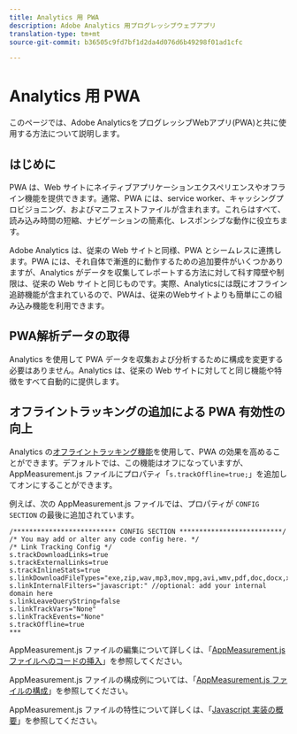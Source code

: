 ```yaml
---
title: Analytics 用 PWA
description: Adobe Analytics 用プログレッシブウェブアプリ
translation-type: tm+mt
source-git-commit: b36505c9fd7bf1d2da4d076d6b49298f01ad1cfc

---
```



# Analytics 用 PWA

このページでは、Adobe AnalyticsをプログレッシブWebアプリ(PWA)と共に使用する方法について説明します。

## はじめに

PWA は、Web サイトにネイティブアプリケーションエクスペリエンスやオフライン機能を提供できます。通常、PWA には、service worker、キャッシングプロビジョニング、およびマニフェストファイルが含まれます。これらはすべて、読み込み時間の短縮、ナビゲーションの簡素化、レスポンシブな動作に役立ちます。

Adobe Analytics は、従来の Web サイトと同様、PWA とシームレスに連携します。PWA には、それ自体で漸進的に動作するための追加要件がいくつかありますが、Analytics がデータを収集してレポートする方法に対して科す障壁や制限は、従来の Web サイトと同じものです。実際、Analyticsには既にオフライン追跡機能が含まれているので、PWAは、従来のWebサイトよりも簡単にこの組み込み機能を利用できます。

## PWA解析データの取得

Analytics を使用して PWA データを収集および分析するために構成を変更する必要はありません。Analytics は、従来の Web サイトに対してと同じ機能や特徴をすべて自動的に提供します。

## オフライントラッキングの追加による PWA 有効性の向上

Analytics の[オフライントラッキング機能](https://docs.adobe.com/content/help/ja-JP/analytics/implementation/vars/functions/forceoffline.translate.html)を使用して、PWA の効果を高めることができます。デフォルトでは、この機能はオフになっていますが、AppMeasurement.js ファイルにプロパティ「`s.trackOffline=true;`」を追加してオンにすることができます。 

例えば、次の AppMeasurement.js ファイルでは、プロパティが `CONFIG SECTION` の最後に追加されています。

```
/************************** CONFIG SECTION **************************/ 
/* You may add or alter any code config here. */ 
/* Link Tracking Config */ 
s.trackDownloadLinks=true 
s.trackExternalLinks=true 
s.trackInlineStats=true 
s.linkDownloadFileTypes="exe,zip,wav,mp3,mov,mpg,avi,wmv,pdf,doc,docx,xls,xlsx,ppt,pptx" 
s.linkInternalFilters="javascript:" //optional: add your internal domain here 
s.linkLeaveQueryString=false 
s.linkTrackVars="None" 
s.linkTrackEvents="None" 
s.trackOffline=true
*** 
```

AppMeasurement.js ファイルの編集について詳しくは、「[AppMeasurement.js ファイルへのコードの挿入](https://docs.adobe.com/content/help/ja-JP/analytics/implementation/other/dtm/analytics-tool/t-appmeasurement-code.translate.html)」を参照してください。

AppMeasurement.js ファイルの構成例については、「[AppMeasurement.js ファイルの構成](https://docs.adobe.com/content/help/ja-JP/analytics/implementation/js/overview.translate.html#section_042412C29CC249E298F19B2BC2F43CE7)」を参照してください。

AppMeasurement.js ファイルの特性について詳しくは、「[Javascript 実装の概要](https://docs.adobe.com/content/help/ja-JP/analytics/implementation/js/migrate-from-hcode.translate.html)」を参照してください。
